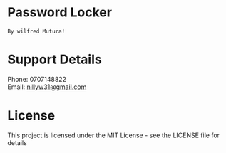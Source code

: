 # Password Locker
    By wilfred Mutura!

 <!-- #   Getting Started
These Simple Instructions will get you a copy of the application running on your terminal.

You need to get into the Project Repository.
    link : https://github.com/willy005
Clone the project.

get into project folder (cd into project).

If you have all the Pre-requisites you can run the application. -->

<!-- #   What you need to run the program
You need to have installed python 3.6 in your machine
    Steps to follow:
Run the command (python3.6 password_locker.py).
From there  follow the simple instruction and you will get it all done. -->

<!-- #   Built with
The project has been built with:
-python .3.6 -->

#   Support Details
Phone: 0707148822 <br>
Email: nillyw31@gmail.com

#   License
This project is licensed under the MIT License - see the LICENSE file for details 